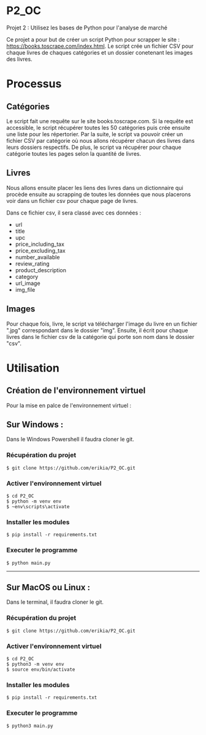 # P2_OC
Projet 2 : Utilisez les bases de Python pour l'analyse de marché

Ce projet a pour but de créer un script Python pour scrapper le site : https://books.toscrape.com/index.html. 
Le script crée un fichier CSV pour chaque livres de chaques catégories et un dossier conetenant les images des livres.
    
# Processus
## Catégories
Le script fait une requête sur le site books.toscrape.com. Si la requête est accessible, le script récupérer toutes les 50 catégories puis crée ensuite une liste pour les répertorier. Par la suite, le script va pouvoir créer un fichier CSV par catégorie où nous allons récupérer chacun des livres dans leurs dossiers respectifs.
De plus, le script va récupérer pour chaque catégorie toutes les pages selon la quantité de livres.

## Livres
Nous allons ensuite placer les liens des livres dans un dictionnaire qui procède ensuite au scrapping de toutes les données que nous placerons voir dans un fichier csv pour chaque page de livres.

Dans ce fichier csv, il sera classé avec ces données :

* url
* title
* upc
* price_including_tax
* price_excluding_tax
* number_available
* review_rating
* product_description
* category
* url_image
* img_file

## Images
Pour chaque fois, livre, le script va télécharger l'image du livre en un fichier ".jpg" correspondant dans le dossier "img".
Ensuite, il écrit pour chaque livres dans le fichier csv de la catégorie qui porte son nom dans le dossier "csv".

# Utilisation

## Création de l'environnement virtuel

Pour la mise en palce de l'environnement virtuel :

## Sur Windows :
Dans le Windows Powershell il faudra cloner le git.
### Récupération du projet

    $ git clone https://github.com/erikia/P2_OC.git

### Activer l'environnement virtuel
    $ cd P2_OC 
    $ python -m venv env 
    $ ~env\scripts\activate
    
### Installer les modules
    $ pip install -r requirements.txt

### Executer le programme
    $ python main.py
    
----------------------------------------------
## Sur MacOS ou Linux :
Dans le terminal, il faudra cloner le git.
### Récupération du projet

    $ git clone https://github.com/erikia/P2_OC.git

### Activer l'environnement virtuel
    $ cd P2_OC 
    $ python3 -m venv env 
    $ source env/bin/activate
    
### Installer les modules
    $ pip install -r requirements.txt

### Executer le programme
    $ python3 main.py
